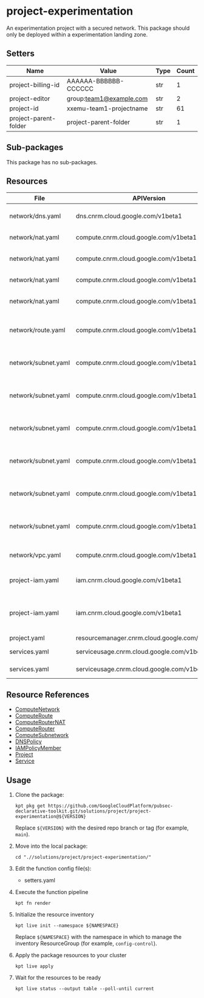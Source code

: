 <!-- BEGINNING OF PRE-COMMIT-BLUEPRINT DOCS HOOK:TITLE -->
# project-experimentation


<!-- END OF PRE-COMMIT-BLUEPRINT DOCS HOOK:TITLE -->
<!-- BEGINNING OF PRE-COMMIT-BLUEPRINT DOCS HOOK:BODY -->
An experimentation project with a secured network.
This package should only be deployed within a experimentation landing zone.

## Setters

|         Name          |          Value          | Type | Count |
|-----------------------|-------------------------|------|-------|
| project-billing-id    | AAAAAA-BBBBBB-CCCCCC    | str  |     1 |
| project-editor        | group:team1@example.com | str  |     2 |
| project-id            | xxemu-team1-projectname | str  |    61 |
| project-parent-folder | project-parent-folder   | str  |     1 |

## Sub-packages

This package has no sub-packages.

## Resources

|        File         |                  APIVersion                   |       Kind        |                   Name                    | Namespace  |
|---------------------|-----------------------------------------------|-------------------|-------------------------------------------|------------|
| network/dns.yaml    | dns.cnrm.cloud.google.com/v1beta1             | DNSPolicy         | project-id-logging-dnspolicy              | networking |
| network/nat.yaml    | compute.cnrm.cloud.google.com/v1beta1         | ComputeRouterNAT  | project-id-nane1-nat                      | networking |
| network/nat.yaml    | compute.cnrm.cloud.google.com/v1beta1         | ComputeRouter     | project-id-nane1-router                   | networking |
| network/nat.yaml    | compute.cnrm.cloud.google.com/v1beta1         | ComputeRouterNAT  | project-id-nane2-nat                      | networking |
| network/nat.yaml    | compute.cnrm.cloud.google.com/v1beta1         | ComputeRouter     | project-id-nane2-router                   | networking |
| network/route.yaml  | compute.cnrm.cloud.google.com/v1beta1         | ComputeRoute      | project-id-internet-egress-route          | networking |
| network/subnet.yaml | compute.cnrm.cloud.google.com/v1beta1         | ComputeSubnetwork | project-id-nane1-vpc1-paz-snet            | networking |
| network/subnet.yaml | compute.cnrm.cloud.google.com/v1beta1         | ComputeSubnetwork | project-id-nane1-vpc1-apprz-snet          | networking |
| network/subnet.yaml | compute.cnrm.cloud.google.com/v1beta1         | ComputeSubnetwork | project-id-nane1-vpc1-datarz-snet         | networking |
| network/subnet.yaml | compute.cnrm.cloud.google.com/v1beta1         | ComputeSubnetwork | project-id-nane2-vpc1-paz-snet            | networking |
| network/subnet.yaml | compute.cnrm.cloud.google.com/v1beta1         | ComputeSubnetwork | project-id-nane2-vpc1-apprz-snet          | networking |
| network/subnet.yaml | compute.cnrm.cloud.google.com/v1beta1         | ComputeSubnetwork | project-id-nane2-vpc1-datarz-snet         | networking |
| network/vpc.yaml    | compute.cnrm.cloud.google.com/v1beta1         | ComputeNetwork    | project-id-global-vpc1-vpc                | networking |
| project-iam.yaml    | iam.cnrm.cloud.google.com/v1beta1             | IAMPolicyMember   | project-id-editor-permissions             | projects   |
| project-iam.yaml    | iam.cnrm.cloud.google.com/v1beta1             | IAMPolicyMember   | project-id-iam-security-admin-permissions | projects   |
| project.yaml        | resourcemanager.cnrm.cloud.google.com/v1beta1 | Project           | project-id                                | projects   |
| services.yaml       | serviceusage.cnrm.cloud.google.com/v1beta1    | Service           | project-id-compute                        | projects   |
| services.yaml       | serviceusage.cnrm.cloud.google.com/v1beta1    | Service           | project-id-dns                            | projects   |

## Resource References

- [ComputeNetwork](https://cloud.google.com/config-connector/docs/reference/resource-docs/compute/computenetwork)
- [ComputeRoute](https://cloud.google.com/config-connector/docs/reference/resource-docs/compute/computeroute)
- [ComputeRouterNAT](https://cloud.google.com/config-connector/docs/reference/resource-docs/compute/computerouternat)
- [ComputeRouter](https://cloud.google.com/config-connector/docs/reference/resource-docs/compute/computerouter)
- [ComputeSubnetwork](https://cloud.google.com/config-connector/docs/reference/resource-docs/compute/computesubnetwork)
- [DNSPolicy](https://cloud.google.com/config-connector/docs/reference/resource-docs/dns/dnspolicy)
- [IAMPolicyMember](https://cloud.google.com/config-connector/docs/reference/resource-docs/iam/iampolicymember)
- [Project](https://cloud.google.com/config-connector/docs/reference/resource-docs/resourcemanager/project)
- [Service](https://cloud.google.com/config-connector/docs/reference/resource-docs/serviceusage/service)

## Usage

1.  Clone the package:
    ```shell
    kpt pkg get https://github.com/GoogleCloudPlatform/pubsec-declarative-toolkit.git/solutions/project/project-experimentation@${VERSION}
    ```
    Replace `${VERSION}` with the desired repo branch or tag
    (for example, `main`).

1.  Move into the local package:
    ```shell
    cd ".//solutions/project/project-experimentation/"
    ```

1.  Edit the function config file(s):
    - setters.yaml

1.  Execute the function pipeline
    ```shell
    kpt fn render
    ```

1.  Initialize the resource inventory
    ```shell
    kpt live init --namespace ${NAMESPACE}
    ```
    Replace `${NAMESPACE}` with the namespace in which to manage
    the inventory ResourceGroup (for example, `config-control`).

1.  Apply the package resources to your cluster
    ```shell
    kpt live apply
    ```

1.  Wait for the resources to be ready
    ```shell
    kpt live status --output table --poll-until current
    ```

<!-- END OF PRE-COMMIT-BLUEPRINT DOCS HOOK:BODY -->